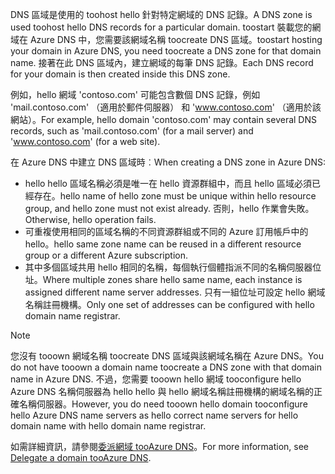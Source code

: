 <span data-ttu-id="79f26-101">DNS 區域是使用的 toohost hello 針對特定網域的 DNS 記錄。</span><span class="sxs-lookup"><span data-stu-id="79f26-101">A DNS zone is used toohost hello DNS records for a particular domain.</span></span> <span data-ttu-id="79f26-102">toostart 裝載您的網域在 Azure DNS 中，您需要該網域名稱 toocreate DNS 區域。</span><span class="sxs-lookup"><span data-stu-id="79f26-102">toostart hosting your domain in Azure DNS, you need toocreate a DNS zone for that domain name.</span></span> <span data-ttu-id="79f26-103">接著在此 DNS 區域內，建立網域的每筆 DNS 記錄。</span><span class="sxs-lookup"><span data-stu-id="79f26-103">Each DNS record for your domain is then created inside this DNS zone.</span></span>

<span data-ttu-id="79f26-104">例如，hello 網域 'contoso.com' 可能包含數個 DNS 記錄，例如 'mail.contoso.com' （適用於郵件伺服器） 和 'www.contoso.com' （適用於該網站）。</span><span class="sxs-lookup"><span data-stu-id="79f26-104">For example, hello domain 'contoso.com' may contain several DNS records, such as 'mail.contoso.com' (for a mail server) and 'www.contoso.com' (for a web site).</span></span>

<span data-ttu-id="79f26-105">在 Azure DNS 中建立 DNS 區域時︰</span><span class="sxs-lookup"><span data-stu-id="79f26-105">When creating a DNS zone in Azure DNS:</span></span>

* <span data-ttu-id="79f26-106">hello hello 區域名稱必須是唯一在 hello 資源群組中，而且 hello 區域必須已經存在。</span><span class="sxs-lookup"><span data-stu-id="79f26-106">hello name of hello zone must be unique within hello resource group, and hello zone must not exist already.</span></span> <span data-ttu-id="79f26-107">否則，hello 作業會失敗。</span><span class="sxs-lookup"><span data-stu-id="79f26-107">Otherwise, hello operation fails.</span></span>
* <span data-ttu-id="79f26-108">可重複使用相同的區域名稱的不同資源群組或不同的 Azure 訂用帳戶中的 hello。</span><span class="sxs-lookup"><span data-stu-id="79f26-108">hello same zone name can be reused in a different resource group or a different Azure subscription.</span></span>
* <span data-ttu-id="79f26-109">其中多個區域共用 hello 相同的名稱，每個執行個體指派不同的名稱伺服器位址。</span><span class="sxs-lookup"><span data-stu-id="79f26-109">Where multiple zones share hello same name, each instance is assigned different name server addresses.</span></span> <span data-ttu-id="79f26-110">只有一組位址可設定 hello 網域名稱註冊機構。</span><span class="sxs-lookup"><span data-stu-id="79f26-110">Only one set of addresses can be configured with hello domain name registrar.</span></span>

> [!NOTE]
> <span data-ttu-id="79f26-111">您沒有 tooown 網域名稱 toocreate DNS 區域與該網域名稱在 Azure DNS。</span><span class="sxs-lookup"><span data-stu-id="79f26-111">You do not have tooown a domain name toocreate a DNS zone with that domain name in Azure DNS.</span></span> <span data-ttu-id="79f26-112">不過，您需要 tooown hello 網域 tooconfigure hello Azure DNS 名稱伺服器為 hello hello 與 hello 網域名稱註冊機構的網域名稱的正確名稱伺服器。</span><span class="sxs-lookup"><span data-stu-id="79f26-112">However, you do need tooown hello domain tooconfigure hello Azure DNS name servers as hello correct name servers for hello domain name with hello domain name registrar.</span></span>
> 
> <span data-ttu-id="79f26-113">如需詳細資訊，請參閱[委派網域 tooAzure DNS](../articles/dns/dns-domain-delegation.md)。</span><span class="sxs-lookup"><span data-stu-id="79f26-113">For more information, see [Delegate a domain tooAzure DNS](../articles/dns/dns-domain-delegation.md).</span></span>
